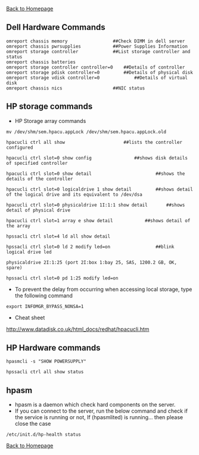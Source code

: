 [Back to Homepage](https://linuxcloudadmin.github.io)

## Dell Hardware Commands

```		
omreport chassis memory            		##Check DIMM in dell server
omreport chassis pwrsupplies 			##Power Supplies Information
omreport storage controller 			##List storage controller and status
omreport chassis batteries
omreport storage controller controller=0 	##Details of controller
omreport storage pdisk controller=0	      	##Details of physical disk
omreport storage vdisk controller=0 	      	##Details of virtual disk 
omreport chassis nics			      	##NIC status
```

## HP storage commands
- HP Storage array commands

```
mv /dev/shm/sem.hpacu.appLock /dev/shm/sem.hpacu.appLock.old

hpacucli ctrl all show				 		##lists the controller configured

hpacucli ctrl slot=0 show config			 	##shows disk details of specified controller

hpacucli ctrl slot=0 show detail    			       	##shows the details of the controller

hpacucli ctrl slot=0 logicaldrive 1 show detail  		##shows detail of the logical drive and its equivalent to /dev/dsa

hpacucli ctrl slot=0 physicaldrive 1I:1:1 show detail   	##shows detail of physical drive

hpacucli ctrl slot=1 array e show detail			##shows detail of the array

hpssacli ctrl slot=4 ld all show detail

hpssacli ctrl slot=0 ld 2 modify led=on 	      		##blink logical drive led

physicaldrive 2I:1:25 (port 2I:box 1:bay 25, SAS, 1200.2 GB, OK, spare)

hpssacli ctrl slot=0 pd 1:25 modify led=on 
```
	
- To prevent the delay from occurring when accessing local storage, type the following command

```
export INFOMGR_BYPASS_NONSA=1    
```

- Cheat sheet

<http://www.datadisk.co.uk/html_docs/redhat/hpacucli.htm>

## HP Hardware commands

```
hpasmcli -s "SHOW POWERSUPPLY"
		
hpssacli ctrl all show status
```

## hpasm

- hpasm is a daemon which check hard components on the server.
- If you can connect to the server, run the below command and check if the service is running or not, If  (hpasmlited) is running... then please close the case 

```
/etc/init.d/hp-health status 
```


[Back to Homepage](https://linuxcloudadmin.github.io)
